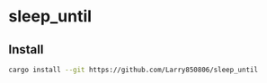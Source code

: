 # sleep_until

## Install

```sh
cargo install --git https://github.com/Larry850806/sleep_until
```
